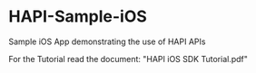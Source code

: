 # HAPI-Sample-iOS
Sample iOS App demonstrating the use of HAPI APIs

For the Tutorial read the document: "HAPI iOS SDK Tutorial.pdf"
